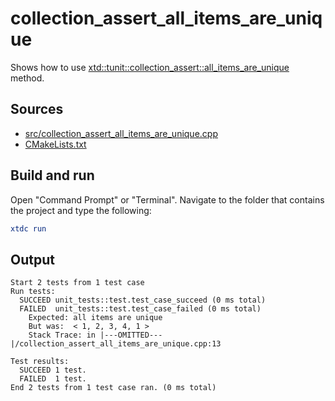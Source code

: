 # collection_assert_all_items_are_unique

Shows how to use [xtd::tunit::collection_assert::all_items_are_unique](https://gammasoft71.github.io/xtd/reference_guides/latest/classxtd_1_1tunit_1_1collection__assume.html#a27bcdcd1d0c91869ba1115f91ef01780) method.

## Sources

* [src/collection_assert_all_items_are_unique.cpp](src/collection_assert_all_items_are_unique.cpp)
* [CMakeLists.txt](CMakeLists.txt)

## Build and run

Open "Command Prompt" or "Terminal". Navigate to the folder that contains the project and type the following:

```cmake
xtdc run
```

## Output

```
Start 2 tests from 1 test case
Run tests:
  SUCCEED unit_tests::test.test_case_succeed (0 ms total)
  FAILED  unit_tests::test.test_case_failed (0 ms total)
    Expected: all items are unique
    But was:  < 1, 2, 3, 4, 1 >
    Stack Trace: in |---OMITTED---|/collection_assert_all_items_are_unique.cpp:13

Test results:
  SUCCEED 1 test.
  FAILED  1 test.
End 2 tests from 1 test case ran. (0 ms total)
```
